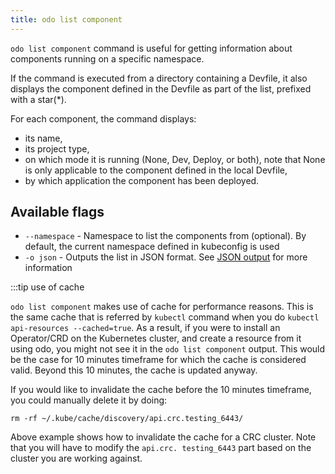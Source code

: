 ```yaml
---
title: odo list component
---
```


`odo list component` command is useful for getting information about components running on a specific namespace.

If the command is executed from a directory containing a Devfile, it also displays the component
defined in the Devfile as part of the list, prefixed with a star(*).

For each component, the command displays:
- its name,
- its project type,
- on which mode it is running (None, Dev, Deploy, or both), note that None is only applicable to the component 
defined in the local Devfile,
- by which application the component has been deployed.

## Available flags

* `--namespace` - Namespace to list the components from (optional). By default, the current namespace defined in kubeconfig is used
* `-o json` - Outputs the list in JSON format. See [JSON output](json-output.md) for more information

:::tip use of cache

`odo list component` makes use of cache for performance reasons. This is the same cache that is referred by `kubectl` command 
when you do `kubectl api-resources --cached=true`. As a result, if you were to install an Operator/CRD on the 
Kubernetes cluster, and create a resource from it using odo, you might not see it in the `odo list component` output. This 
would be the case for 10 minutes timeframe for which the cache is considered valid. Beyond this 10 minutes, the 
cache is updated anyway.

If you would like to invalidate the cache before the 10 minutes timeframe, you could manually delete it by doing:
```shell
rm -rf ~/.kube/cache/discovery/api.crc.testing_6443/
```
Above example shows how to invalidate the cache for a CRC cluster. Note that you will have to modify the `api.crc.
testing_6443` part based on the cluster you are working against.